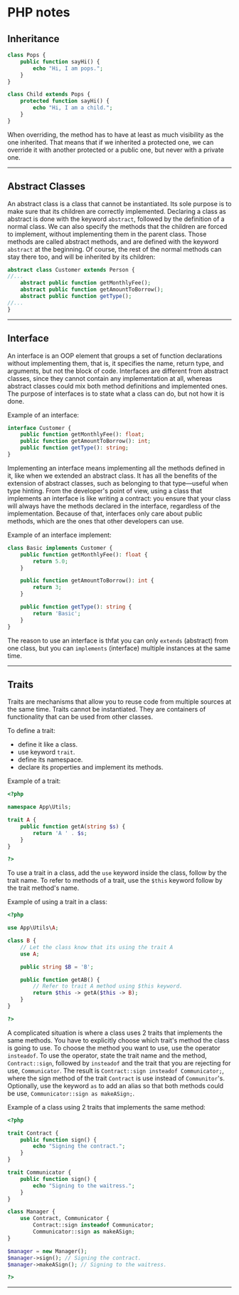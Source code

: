 # PHP notes

## Inheritance

```php
class Pops {
    public function sayHi() {
        echo "Hi, I am pops.";
    }
}

class Child extends Pops {
    protected function sayHi() {
        echo "Hi, I am a child.";
    }
}
```

When overriding, the method has to have at least as much visibility as the one inherited. That means that if we inherited a protected one, we can override it with another protected or a public one, but never with a private one.

---

## Abstract Classes

An abstract class is a class that cannot be instantiated. Its sole purpose is to make sure that its children are correctly implemented. Declaring a class as abstract is done with the keyword `abstract`, followed by the definition of a normal class. We can also specify the methods that the children are forced to implement, without implementing them in the parent class. Those methods are called abstract methods, and are defined with the keyword `abstract` at the beginning. Of course, the rest of the normal methods can stay there too, and will be inherited by its children:

```php
abstract class Customer extends Person {
//...
    abstract public function getMonthlyFee();
    abstract public function getAmountToBorrow();
    abstract public function getType();
//...
}
```

---

## Interface

An interface is an OOP element that groups a set of function declarations without implementing them, that is, it specifies the name, return type, and arguments, but not the block of code. Interfaces are different from abstract classes, since they cannot contain any implementation at all, whereas abstract classes could mix both method definitions and implemented ones. The purpose of interfaces is to state what a class can do, but not how it is done.

Example of an interface:

```php
interface Customer {
    public function getMonthlyFee(): float;
    public function getAmountToBorrow(): int;
    public function getType(): string;
}
```

Implementing an interface means implementing all the methods defined in it, like when we extended an abstract class. It has all the benefits of the extension of abstract classes, such as belonging to that type—useful when type hinting. From the developer's point of view, using a class that implements an interface is like writing a contract: you ensure that your class will always have the methods declared in the interface, regardless of the implementation. Because of that, interfaces only care about public methods, which are the ones that other developers can use.

Example of an interface implement:

```php
class Basic implements Customer {
    public function getMonthlyFee(): float {
        return 5.0;
    }

    public function getAmountToBorrow(): int {
        return 3;
    }

    public function getType(): string {
        return 'Basic';
    }
}
```

The reason to use an interface is thfat you can only `extends` (abstract) from one class, but you can `implements` (interface) multiple instances at the same time.

---

## Traits

Traits are mechanisms that allow you to reuse code from multiple sources at the same time. Traits cannot be instantiated. They are containers of functionality that can be used from other classes.

To define a trait:

- define it like a class.
- use keyword `trait`.
- define its namespace.
- declare its properties and implement its methods.

Example of a trait:

```php
<?php

namespace App\Utils;

trait A {
    public function getA(string $s) {
        return 'A ' . $s;
    }
}

?>
```

To use a trait in a class, add the `use` keyword inside the class, follow by the trait name. To refer to methods of a trait, use the `$this` keyword follow by the trait method's name. 

Example of using a trait in a class:

```php
<?php

use App\Utils\A;

class B {
    // Let the class know that its using the trait A
    use A;

    public string $B = 'B';

    public function getAB() {
        // Refer to trait A method using $this keyword.
        return $this -> getA($this -> B);
    }
}

?>
```



A complicated situation is where a class uses 2 traits that implements the same methods. You have to explicitly choose which trait's method the class is going to use. To choose the method you want to use, use the operator `insteadof`. To use the operator, state the trait name and the method, `Contract::sign`, followed by `insteadof` and the trait that you are rejecting for use, `Communicator`. The result is `Contract::sign insteadof Communicator;`, where the sign method of the trait `Contract` is use instead of `Communitor`'s. Optionally, use the keyword `as` to add an alias so that both methods could be use, `Communicator::sign as makeASign;`.

Example of a class using 2 traits that implements the same method:

```php
<?php

trait Contract {
    public function sign() {
        echo "Signing the contract.";
    }
}

trait Communicator {
    public function sign() {
        echo "Signing to the waitress.";
    }
}

class Manager {
    use Contract, Communicator {
        Contract::sign insteadof Communicator;
        Communicator::sign as makeASign;
}

$manager = new Manager();
$manager->sign(); // Signing the contract.
$manager->makeASign(); // Signing to the waitress.

?>
```

---